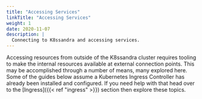 ```yaml
---
title: "Accessing Services"
linkTitle: "Accessing Services"
weight: 1
date: 2020-11-07
description: |
  Connecting to K8ssandra and accessing services.
---
```


Accessing resources from outside of the K8ssandra cluster requires tooling to
make the internal resources available at external connection points. This may be
accomplished through a number of means, many explored here. Some of the guides
below assume a Kubernetes Ingress Controller has already been installed and
configured. If you need help with that head over to the [Ingress]({{< ref
"ingress" >}}) section then explore these topics.
